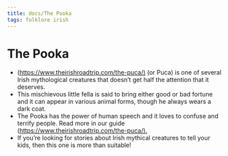 ```yaml
---
title: docs/The Pooka
tags: folklore irish
---
```


# The Pooka

- (<https://www.theirishroadtrip.com/the-puca/)> (or Puca) is one of several Irish mythological creatures that doesn’t get half the attention that it deserves.
- This mischievous little fella is said to bring either good or bad fortune and it can appear in various animal forms, though he always wears a dark coat.
- The Pooka has the power of human speech and it loves to confuse and terrify people. Read more in our guide (<https://www.theirishroadtrip.com/the-puca/).>
- If you’re looking for stories about Irish mythical creatures to tell your kids, then this one is more than suitable!